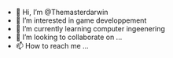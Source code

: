 - 👋 Hi, I’m @Themasterdarwin
- 👀 I’m interested in game developpement
- 🌱 I’m currently learning computer ingeenering
- 💞️ I’m looking to collaborate on ...
- 📫 How to reach me ...

<!---
Themasterdarwin/Themasterdarwin is a ✨ special ✨ repository because its `README.md` (this file) appears on your GitHub profile.
You can click the Preview link to take a look at your changes.
--->
